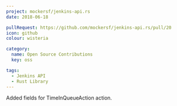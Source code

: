 ```yaml
---
project: mockersf/jenkins-api.rs
date: 2018-06-18

pullRequest: https://github.com/mockersf/jenkins-api.rs/pull/20
icon: github
colour: wisteria

category:
  name: Open Source Contributions
  key: oss

tags:
  - Jenkins API
  - Rust Library
---
```

Added fields for TimeInQueueAction action.
